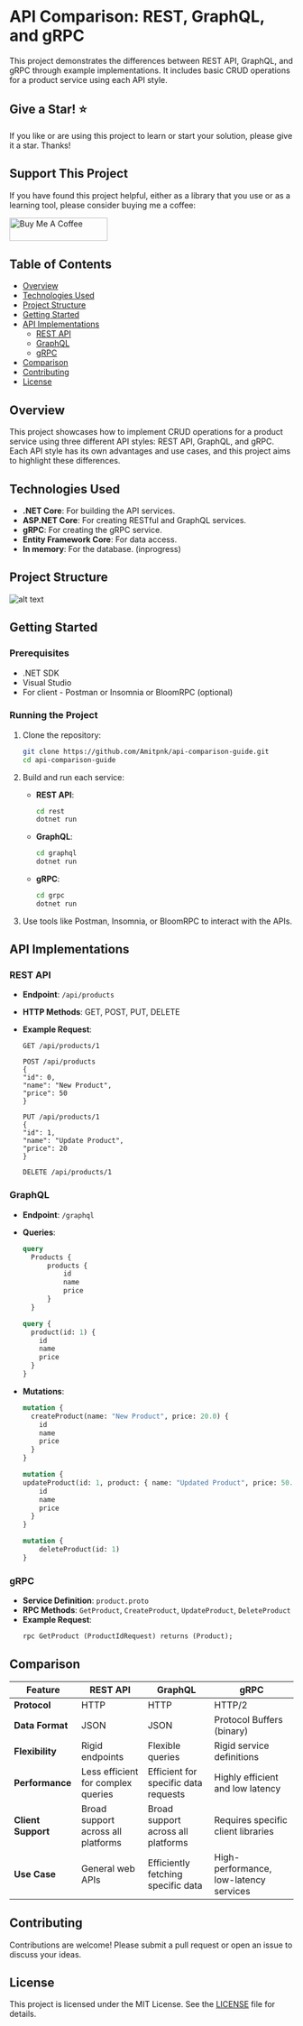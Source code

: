 # API Comparison: REST, GraphQL, and gRPC

This project demonstrates the differences between REST API, GraphQL, and gRPC through example implementations. It includes basic CRUD operations for a product service using each API style.

## Give a Star! :star:
If you like or are using this project to learn or start your solution, please give it a star. Thanks!

## Support This Project

If you have found this project helpful, either as a library that you use or as a learning tool, please consider buying me a coffee:

<a href="https://www.buymeacoffee.com/codewithamit" target="_blank"><img src="https://www.buymeacoffee.com/assets/img/custom_images/orange_img.png" alt="Buy Me A Coffee" style="height: 41px !important;width: 174px !important" ></a>


## Table of Contents

- [Overview](#overview)
- [Technologies Used](#technologies-used)
- [Project Structure](#project-structure)
- [Getting Started](#getting-started)
- [API Implementations](#api-implementations)
  - [REST API](#rest-api)
  - [GraphQL](#graphql)
  - [gRPC](#grpc)
- [Comparison](#comparison)
- [Contributing](#contributing)
- [License](#license)

## Overview

This project showcases how to implement CRUD operations for a product service using three different API styles: REST API, GraphQL, and gRPC. Each API style has its own advantages and use cases, and this project aims to highlight these differences.

## Technologies Used

- **.NET Core**: For building the API services.
- **ASP.NET Core**: For creating RESTful and GraphQL services.
- **gRPC**: For creating the gRPC service.
- **Entity Framework Core**: For data access.
- **In memory**: For the database. (inprogress)

## Project Structure

![alt text](./img/project-structure.png)

## Getting Started

### Prerequisites

- .NET SDK
- Visual Studio
- For client - Postman or Insomnia or BloomRPC (optional)

### Running the Project

1. Clone the repository:
   ```bash
   git clone https://github.com/Amitpnk/api-comparison-guide.git
   cd api-comparison-guide
   ```

2. Build and run each service:

   - **REST API**:
     ```bash
     cd rest
     dotnet run
     ```

   - **GraphQL**:
     ```bash
     cd graphql
     dotnet run
     ```

   - **gRPC**:
     ```bash
     cd grpc
     dotnet run
     ```

3. Use tools like Postman, Insomnia, or BloomRPC to interact with the APIs.

## API Implementations

### REST API

- **Endpoint**: `/api/products`
- **HTTP Methods**: GET, POST, PUT, DELETE
- **Example Request**:
  ```http
  GET /api/products/1
  ```

    ```http
    POST /api/products
    {
    "id": 0,
    "name": "New Product",
    "price": 50
    }
    ```

    ```http
    PUT /api/products/1
    {
    "id": 1,
    "name": "Update Product",
    "price": 20
    }
    ```

    ```http
    DELETE /api/products/1
    ```

### GraphQL

- **Endpoint**: `/graphql`
- **Queries**:

  ```graphql
  query 
    Products {
        products {
            id
            name
            price
        }
    }
  ```

  ```graphql
  query {
    product(id: 1) {
      id
      name
      price
    }
  }
  ```
- **Mutations**:
  ```graphql
  mutation {
    createProduct(name: "New Product", price: 20.0) {
      id
      name
      price
    }
  }
  ```
    ```graphql
    mutation {
    updateProduct(id: 1, product: { name: "Updated Product", price: 50.0 }) {
        id
        name
        price
      }
    }
    ```

    ```graphql
    mutation {
        deleteProduct(id: 1)
    }
    ```


### gRPC

- **Service Definition**: `product.proto`
- **RPC Methods**: `GetProduct`, `CreateProduct`, `UpdateProduct`, `DeleteProduct`
- **Example Request**:
  ```proto
  rpc GetProduct (ProductIdRequest) returns (Product);
  ```

## Comparison

| Feature       | REST API                               | GraphQL                               | gRPC                                     |
|---------------|----------------------------------------|---------------------------------------|------------------------------------------|
| **Protocol**  | HTTP                                   | HTTP                                  | HTTP/2                                   |
| **Data Format** | JSON                                  | JSON                                  | Protocol Buffers (binary)                |
| **Flexibility** | Rigid endpoints                       | Flexible queries                      | Rigid service definitions                |
| **Performance** | Less efficient for complex queries   | Efficient for specific data requests  | Highly efficient and low latency         |
| **Client Support** | Broad support across all platforms | Broad support across all platforms    | Requires specific client libraries       |
| **Use Case**  | General web APIs                       | Efficiently fetching specific data    | High-performance, low-latency services   |

## Contributing

Contributions are welcome! Please submit a pull request or open an issue to discuss your ideas.

## License

This project is licensed under the MIT License. See the [LICENSE](../LICENSE) file for details.
